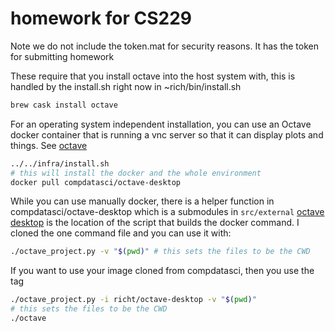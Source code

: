 # homework for CS229

Note we do not include the token.mat for security reasons. It has the token for
submitting homework

These require that you install octave into the host system with, this is handled
by the install.sh right now in ~rich/bin/install.sh

```bash
brew cask install octave
```

For an operating system independent installation, you can use an Octave docker
container that is running a vnc server so that it can display plots and things.
See [octave](https://github.com/compdatasci/octave-desktop)

```bash
../../infra/install.sh
# this will install the docker and the whole environment
docker pull compdatasci/octave-desktop
```

While you can use manually docker, there is a helper function in
compdatasci/octave-desktop which is a submodules in `src/external`
[octave
desktop](https://github.com/compdatasci/octave-desktop/blob/master/octave_desktop.py)
is
the location of the script that builds the docker command. I cloned the one
command file and you can use it with:

```bash
./octave_project.py -v "$(pwd)" # this sets the files to be the CWD
```

If you want to use your image cloned from compdatasci, then you use the tag

```bash
./octave_project.py -i richt/octave-desktop -v "$(pwd)"
# this sets the files to be the CWD
./octave
```
